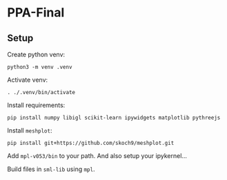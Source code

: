 # PPA-Final
## Setup
Create python venv:
```
python3 -m venv .venv
```

Activate venv:
```
. ./.venv/bin/activate
```

Install requirements:
```
pip install numpy libigl scikit-learn ipywidgets matplotlib pythreejs
```

Install `meshplot`:
```
pip install git+https://github.com/skoch9/meshplot.git
```

Add `mpl-v053/bin` to your path.
And also setup your ipykernel...


Build files in `sml-lib` using `mpl`.